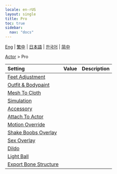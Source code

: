 ```yaml
---
locale: en-rUS
layout: single
title: Pro
toc: true
sidebar:
  nav: "docs"
---
```

[Eng](/dancexr/menu/2025.4/actor/pro_tools) | [繁中](/tw/dancexr/menu/2025.4/actor/pro_tools) | [日本語](/jp/dancexr/menu/2025.4/actor/pro_tools) | [한국어](/kr/dancexr/menu/2025.4/actor/pro_tools) | [简中](/zh/dancexr/menu/2025.4/actor/pro_tools)

[Actor](../menu#Actor) > Pro



| Setting | Value | Description |
| :--- | --- | :--- |
| [Feet Adjustment](feet_adjustment) |
| [Outfit & Bodypaint](outfit) |
| [Mesh To Cloth](mesh_to_cloth) |
| [Simulation](cloth_simulation) |
| [Accessory](accessory) |
| [Attach To Actor](attach_to_actor) |
| [Motion Override](motion_override) |
| [Shake Boobs Overlay](shake_boobs_overlay) |
| [Sex Overlay](sex_overlay) |
| [Dildo](dildo) |
| [Light Ball](light_ball) |
| [Export Bone Structure](export_bone_structure) |
